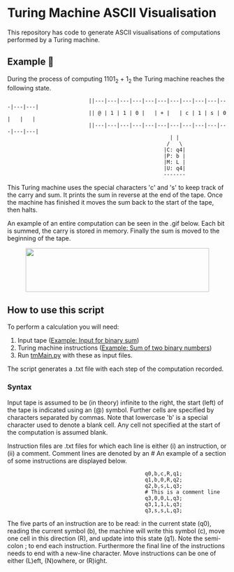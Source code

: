 # Turing Machine ASCII Visualisation

This repository has code to generate ASCII visualisations of computations performed by a Turing machine. 

## Example :abacus:

During the process of computing 1101<sub>2</sub> + 1<sub>2</sub> the Turing machine reaches the following state.

                              ||---|---|---|---|---|---|---|---|---|---|---|---|---|
                              || @ | 1 | 1 | 0 |   | + |   | c | 1 | s | 0 |   |   |
                              ||---|---|---|---|---|---|---|---|---|---|---|---|---|
                                                        | |  
                                                       /   \
                                                      |C: q4|
                                                      |P: b |
                                                      |M: L |
                                                      |U: q4|
                                                      -------
This Turing machine uses the special characters 'c' and 's' to keep track of the carry and sum. 
It prints the sum in reverse at the end of the tape. Once the machine has finished it moves the sum back to the start of the tape, then halts.

An example of an entire computation can be seen in the .gif below. Each bit is summed, the carry is stored in memory. Finally the sum is moved to the beginning of the tape.

<p align="center">
  <img width="420" height="100" src="https://github.com/epicurithmetic/turingMachine/blob/master/images/binary-sum.gif">
</p>

## How to use this script

To perform a calculation you will need: 
  1. Input tape ([Example: Input for binary sum](https://github.com/epicurithmetic/turingMachine/blob/master/tm-tape.txt))
  2. Turing machine instructions ([Example: Sum of two binary numbers](https://github.com/epicurithmetic/turingMachine/blob/master/tm-code-binaryaddition.txt))
  3. Run [tmMain.py](https://github.com/epicurithmetic/turingMachine/blob/master/tmMain.py) with these as input files. 

The script generates a .txt file with each step of the computation recorded.

### Syntax 
  
  Input tape is assumed to be (in theory) infinite to the right, the start (left) of the tape is indicated using an (@) symbol.
  Further cells are specified by characters separated by commas. Note that lowercase 'b' is a special character used to denote a blank cell. 
  Any cell not specified at the start of the computation is assumed blank.
  
  Instruction files are .txt files for which each line is either (i) an instruction, or (ii) a comment. Comment lines are denoted by an #
  An example of a section of some instructions are displayed below.

                                                q0,b,c,R,q1;
                                                q1,b,0,R,q2;
                                                q2,b,s,L,q3;
                                                # This is a comment line
                                                q3,0,0,L,q3;
                                                q3,1,1,L,q3;
                                                q3,s,s,L,q3;

The five parts of an instruction are to be read: in the current state (q0), reading the current symbol (b), the machine will write this symbol (c), move one cell in this direction (R), and update into this state (q1).
Note the semi-colon ; to end each instruction. Furthermore the final line of the instructions needs to end with a new-line character. Move instructions can be one of either (L)eft, (N)owhere, or (R)ight.
